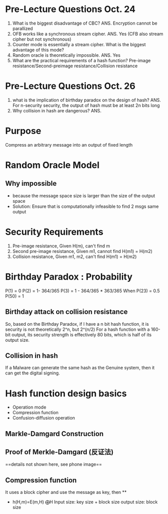# Pre-Lecture Questions Oct. 24
1. What is the biggest disadvantage of CBC? ANS. Encryption cannot be parallized
2. OFB works like a synchronous stream cipher. ANS. Yes (CFB also stream cipher but not synchronous)
3. Counter mode is essentially a stream cipher. What is the biggest advantage of this mode? 
4. Random oracle is theoretically impossible. ANS. Yes
5. What are the practical requirements of a hash function? 
Pre-image resistance/Second-preimage resistance/Collision resistance
# Pre-Lecture Questions Oct. 26
1. what is the implication of birthday paradox on the design of hash? ANS. For n-security security, the output of hash must be at least 2n bits long
2. Why collision in hash are dangerous? ANS. 
# Purpose
Compress an arbitrary message into an output of fixed length 
# Random Oracle Model
## Why impossible
- because the message space size is larger than the size of the output space
- Solution: Ensure that is computationally infeasible to find 2 msgs same output

# Security Requirements

1. Pre-image resistance, Given H(m), can't find m
2. Second pre-image resistance, Given m1, cannot find H(m1) = H(m2)
3. Collision resistance, Given m1, m2, can't find H(m1) = H(m2)

# Birthday Paradox : Probability

P(1) = 0
P(2) = 1- 364/365
P(3) = 1 -  364/365 * 363/365
When P(23) = 0.5
P(50) = 1 

## Birthday attack on collision resistance 
So, based on the Birthday Paradox, if I have a n bit hash function, it is security is not theoretically 2^n, but 2^(n/2)
For a hash function with a 160-bit output, its security strength is effectively 80 bits, which is half of its output size.

## Collision in hash
If a Malware can generate the same hash as the Genuine system, then it can get the digital signing. 

# Hash function design basics 
- Operation mode
- Compression function
- Confusion-diffusion operation
## Markle-Damgard Construction
## Proof of Merkle-Damgard (反证法)
==details not shown here, see phone image==
## Compression function
It uses a block cipher and use the message as key, then **
- h(H,m)=E(m,H) ⨁H
Input size: key size + block size
output size: block size








